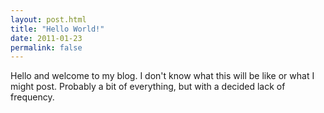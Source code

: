 ```yaml
---
layout: post.html
title: "Hello World!"
date: 2011-01-23
permalink: false
---
```


Hello and welcome to my blog. I don't know what this will be like or what I might post. Probably a bit of everything, but with a decided lack of frequency.
